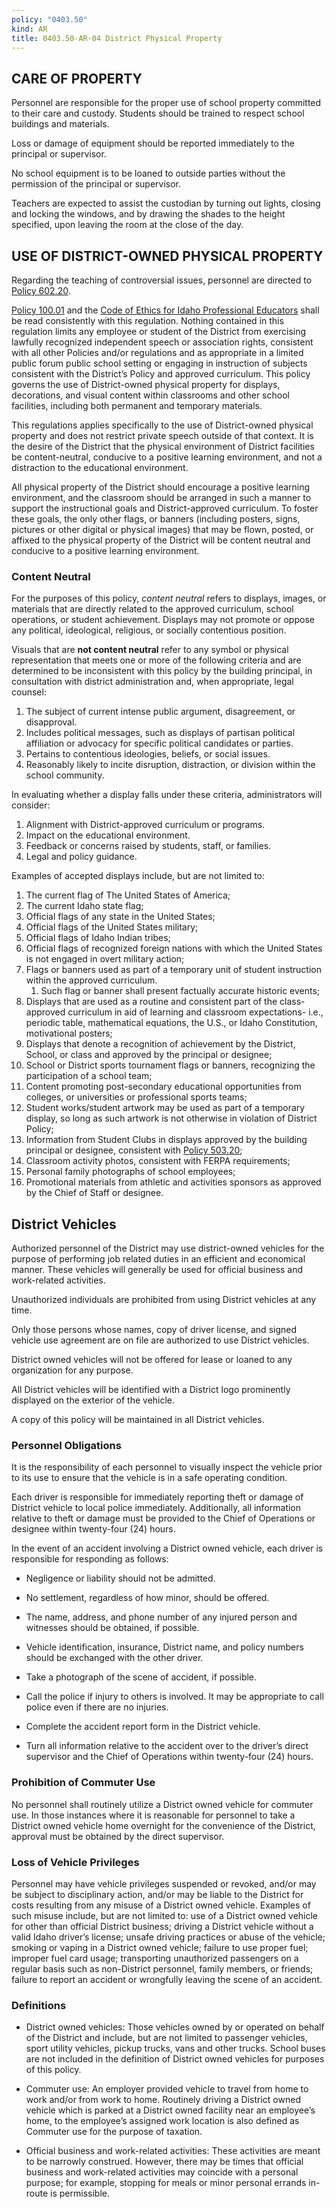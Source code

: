 ```yaml
---
policy: "0403.50"
kind: AR
title: 0403.50-AR-04 District Physical Property
---
```



## CARE OF PROPERTY

Personnel are responsible for the proper use of school property committed to their care and custody. Students should be trained to respect school buildings and materials.

Loss or damage of equipment should be reported immediately to the principal or supervisor.

No school equipment is to be loaned to outside parties without the permission of the principal or supervisor.

Teachers are expected to assist the custodian by turning out lights, closing and locking the windows, and by drawing the shades to the height specified, upon leaving the room at the close of the day.

## USE OF DISTRICT-OWNED PHYSICAL PROPERTY

Regarding the teaching of controversial issues, personnel are directed to [Policy 602.20](0602.20.md).
 
[Policy 100.01](0100.10.md) and the [Code of Ethics for Idaho Professional Educators](https://www.sde.idaho.gov/cert-psc/shared/ethics/code-of-ethics-for-professional-educators.pdf) shall be read consistently with this regulation. Nothing contained in this regulation limits any employee or student of the District from exercising lawfully recognized independent speech or association rights, consistent with all other Policies and/or regulations and as appropriate in a limited public forum public school setting or engaging in instruction of subjects consistent with the District’s Policy and approved curriculum.  This policy governs the use of District-owned physical property for displays, decorations, and visual content within classrooms and other school facilities, including both permanent and temporary materials.
 
This regulations applies specifically to the use of District-owned physical property and does not restrict private speech outside of that context. It is the desire of the District that the physical environment of District facilities be content-neutral, conducive to a positive learning environment, and not a distraction to the educational environment. 

All physical property of the District should encourage a positive learning environment, and the classroom should be arranged in such a manner to support the instructional goals and District-approved curriculum. To foster these goals, the only other flags, or banners (including posters, signs, pictures or other digital or physical images) that may be flown, posted, or affixed to the physical property of the District will be content neutral and conducive to a positive learning environment.

### Content Neutral

For the purposes of this policy, *content neutral* refers to displays, images, or materials that are directly related to the approved curriculum, school operations, or student achievement. Displays may not promote or oppose any political, ideological, religious, or socially contentious position. 

Visuals that are **not content neutral** refer to any symbol or physical representation that meets one or more of the following criteria and are determined to be inconsistent with this policy by the building principal, in consultation with district administration and, when appropriate, legal counsel: 

1. The subject of current intense public argument, disagreement, or disapproval. 
2. Includes political messages, such as displays of partisan political affiliation or advocacy for specific political candidates or parties.
3. Pertains to contentious ideologies, beliefs, or social issues. 
4. Reasonably likely to incite disruption, distraction, or division within the school community. 

In evaluating whether a display falls under these criteria, administrators will consider: 

1. Alignment with District-approved curriculum or programs. 
2. Impact on the educational environment. 
3. Feedback or concerns raised by students, staff, or families. 
4. Legal and policy guidance. 

Examples of accepted displays include, but are not limited to: 

1. The current flag of The United States of America;
2. The current Idaho state flag;
3. Official flags of any state in the United States;
4. Official flags of the United States military;
5. Official flags of Idaho Indian tribes;
6. Official flags of recognized foreign nations with which the United States is not engaged in overt military action;
7. Flags or banners used as part of a temporary unit of student instruction within the approved curriculum.
    1. Such flag or banner shall present factually accurate historic events;
8.  Displays that are used as a routine and consistent part of the class-approved curriculum in aid of learning and classroom expectations- i.e., periodic table, mathematical equations, the U.S., or Idaho Constitution, motivational posters; 
9.  Displays that denote a recognition of achievement by the District, School, or class and approved by the principal or designee; 
10. School or District sports tournament flags or banners, recognizing the participation of a school team;
11. Content promoting post-secondary educational opportunities from colleges, or universities or professional sports teams;
12. Student works/student artwork may be used as part of a temporary display, so long as such artwork is not otherwise in violation of District Policy;
13. Information from Student Clubs in displays approved by the building principal or designee, consistent with [Policy 503.20](0503.20.md);
14. Classroom activity photos, consistent with FERPA requirements; 
15. Personal family photographs of school employees;
16. Promotional materials from athletic and activities sponsors as approved by the Chief of Staff or designee.



## District Vehicles

Authorized personnel of the District may use district-owned vehicles for the purpose of performing job related duties in an efficient and economical manner. These vehicles will generally be used for official business and work-related activities.

Unauthorized individuals are prohibited from using District vehicles at any time.

Only those persons whose names, copy of driver license, and signed vehicle use agreement are on file are authorized to use District vehicles.

District owned vehicles will not be offered for lease or loaned to any organization for any purpose.

All District vehicles will be identified with a District logo prominently displayed on the exterior of the vehicle.

A copy of this policy will be maintained in all District vehicles.

### Personnel Obligations

It is the responsibility of each personnel to visually inspect the vehicle prior to its use to ensure that the vehicle is in a safe operating condition.

Each driver is responsible for immediately reporting theft or damage of District vehicle to local police immediately. Additionally, all information relative to theft or damage must be provided to the Chief of Operations or designee within twenty-four (24) hours.

In the event of an accident involving a District owned vehicle, each driver is responsible for responding as follows:

- Negligence or liability should not be admitted.

- No settlement, regardless of how minor, should be offered.

- The name, address, and phone number of any injured person and witnesses should be obtained, if possible.

- Vehicle identification, insurance, District name, and policy numbers should be exchanged with the other driver.

- Take a photograph of the scene of accident, if possible.

- Call the police if injury to others is involved. It may be appropriate to call police even if there are no injuries.

- Complete the accident report form in the District vehicle.

- Turn all information relative to the accident over to the driver’s direct supervisor and the Chief of Operations within twenty-four (24) hours.

### Prohibition of Commuter Use

No personnel shall routinely utilize a District owned vehicle for commuter use. In those instances where it is reasonable for personnel to take a District owned vehicle home overnight for the convenience of the District, approval must be obtained by the direct supervisor.

### Loss of Vehicle Privileges

Personnel may have vehicle privileges suspended or revoked, and/or may be subject to disciplinary action, and/or may be liable to the District for costs resulting from any misuse of a District owned vehicle. Examples of such misuse include, but are not limited to: use of a District owned vehicle for other than official District business; driving a District vehicle without a valid Idaho driver’s license; unsafe driving practices or abuse of the vehicle; smoking or vaping in a District owned vehicle; failure to use proper fuel; improper fuel card usage; transporting unauthorized passengers on a regular basis such as non-District personnel, family members, or friends; failure to report an accident or wrongfully leaving the scene of an accident.

### Definitions

- District owned vehicles: Those vehicles owned by or operated on behalf of the District and include, but are not limited to passenger vehicles, sport utility vehicles, pickup trucks, vans and other trucks. School buses are not included in the definition of District owned vehicles for purposes of this policy.

- Commuter use: An employer provided vehicle to travel from home to work and/or from work to home. Routinely driving a District owned vehicle which is parked at a District owned facility near an employee’s home, to the employee’s assigned work location is also defined as Commuter use for the purpose of taxation.

- Official business and work-related activities: These activities are meant to be narrowly construed. However, there may be times that official business and work-related activities may coincide with a personal purpose; for example, stopping for meals or minor personal errands in-route is permissible.


